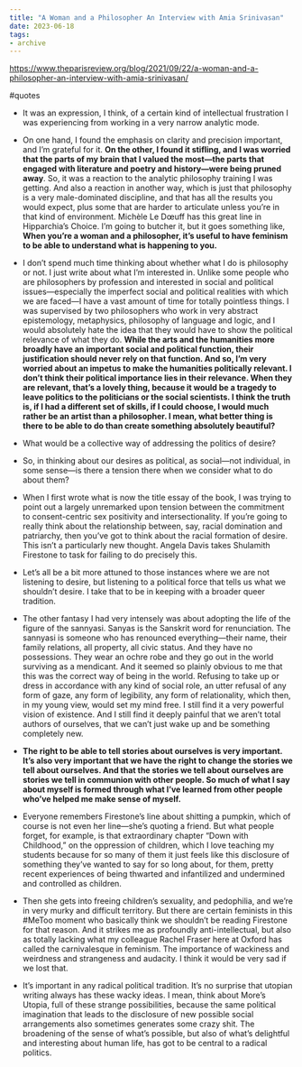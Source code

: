 ```yaml
---
title: "A Woman and a Philosopher An Interview with Amia Srinivasan"
date: 2023-06-18
tags:
- archive
---
```


https://www.theparisreview.org/blog/2021/09/22/a-woman-and-a-philosopher-an-interview-with-amia-srinivasan/

#quotes 
* It was an expression, I think, of a certain kind of intellectual frustration I was experiencing from working in a very narrow analytic mode.

* On one hand, I found the emphasis on clarity and precision important, and I’m grateful for it. **On the other, I found it stifling, and I was worried that the parts of my brain that I valued the most—the parts that engaged with literature and poetry and history—were being pruned away**. So, it was a reaction to the analytic philosophy training I was getting. And also a reaction in another way, which is just that philosophy is a very male-dominated discipline, and that has all the results you would expect, plus some that are harder to articulate unless you’re in that kind of environment. Michèle Le Dœuff has this great line in Hipparchia’s Choice. I’m going to butcher it, but it goes something like, **When you’re a woman and a philosopher, it’s useful to have feminism to be able to understand what is happening to you.**

* I don’t spend much time thinking about whether what I do is philosophy or not. I just write about what I’m interested in. Unlike some people who are philosophers by profession and interested in social and political issues—especially the imperfect social and political realities with which we are faced—I have a vast amount of time for totally pointless things. I was supervised by two philosophers who work in very abstract epistemology, metaphysics, philosophy of language and logic, and I would absolutely hate the idea that they would have to show the political relevance of what they do. **While the arts and the humanities more broadly have an important social and political function, their justification should never rely on that function. And so, I’m very worried about an impetus to make the humanities politically relevant. I don’t think their political importance lies in their relevance. When they are relevant, that’s a lovely thing, because it would be a tragedy to leave politics to the politicians or the social scientists.  I think the truth is, if I had a different set of skills, if I could choose, I would much rather be an artist than a philosopher. I mean, what better thing is there to be able to do than create something absolutely beautiful?**

* What would be a collective way of addressing the politics of desire?

* So, in thinking about our desires as political, as social—not individual, in some sense—is there a tension there when we consider what to do about them?

* When I first wrote what is now the title essay of the book, I was trying to point out a largely unremarked upon tension between the commitment to consent-centric sex positivity and intersectionality. If you’re going to really think about the relationship between, say, racial domination and patriarchy, then you’ve got to think about the racial formation of desire. This isn’t a particularly new thought. Angela Davis takes Shulamith Firestone to task for failing to do precisely this.

* Let’s all be a bit more attuned to those instances where we are not listening to desire, but listening to a political force that tells us what we shouldn’t desire. I take that to be in keeping with a broader queer tradition.

* The other fantasy I had very intensely was about adopting the life of the figure of the sannyasi. Sanyas is the Sanskrit word for renunciation. The sannyasi is someone who has renounced everything—their name, their family relations, all property, all civic status. And they have no possessions. They wear an ochre robe and they go out in the world surviving as a mendicant. And it seemed so plainly obvious to me that this was the correct way of being in the world. Refusing to take up or dress in accordance with any kind of social role, an utter refusal of any form of gaze, any form of legibility, any form of relationality, which then, in my young view, would set my mind free. I still find it a very powerful vision of existence. And I still find it deeply painful that we aren’t total authors of ourselves, that we can’t just wake up and be something completely new.

* **The right to be able to tell stories about ourselves is very important. It’s also very important that we have the right to change the stories we tell about ourselves. And that the stories we tell about ourselves are stories we tell in communion with other people. So much of what I say about myself is formed through what I’ve learned from other people who’ve helped me make sense of myself.**

* Everyone remembers Firestone’s line about shitting a pumpkin, which of course is not even her line—she’s quoting a friend. But what people forget, for example, is that extraordinary chapter “Down with Childhood,” on the oppression of children, which I love teaching my students because for so many of them it just feels like this disclosure of something they’ve wanted to say for so long about, for them, pretty recent experiences of being thwarted and infantilized and undermined and controlled as children.

* Then she gets into freeing children’s sexuality, and pedophilia, and we’re in very murky and difficult territory. But there are certain feminists in this #MeToo moment who basically think we shouldn’t be reading Firestone for that reason. And it strikes me as profoundly anti-intellectual, but also as totally lacking what my colleague Rachel Fraser here at Oxford has called the carnivalesque in feminism. The importance of wackiness and weirdness and strangeness and audacity. I think it would be very sad if we lost that.

* It’s important in any radical political tradition. It’s no surprise that utopian writing always has these wacky ideas. I mean, think about More’s Utopia, full of these strange possibilities, because the same political imagination that leads to the disclosure of new possible social arrangements also sometimes generates some crazy shit. The broadening of the sense of what’s possible, but also of what’s delightful and interesting about human life, has got to be central to a radical politics.

